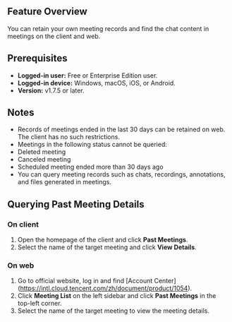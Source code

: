 ## Feature Overview
You can retain your own meeting records and find the chat content in meetings on the client and web.

## Prerequisites
- **Logged-in user:** Free or Enterprise Edition user.
- **Logged-in device:** Windows, macOS, iOS, or Android.
- **Version:** v1.7.5 or later.

## Notes
- Records of meetings ended in the last 30 days can be retained on web. The client has no such restrictions.
- Meetings in the following status cannot be queried:
 - Deleted meeting
 - Canceled meeting
 - Scheduled meeting ended more than 30 days ago
- You can query meeting records such as chats, recordings, annotations, and files generated in meetings.

## Querying Past Meeting Details
### On client
1. Open the homepage of the client and click **Past Meetings**.
2. Select the name of the target meeting and click **View Details**.

### On web
1. Go to official website, log in and find [Account Center] (https://intl.cloud.tencent.com/zh/document/product/1054).
2. Click **Meeting List** on the left sidebar and click **Past Meetings** in the top-left corner.
3. Select the name of the target meeting to view the meeting details.
